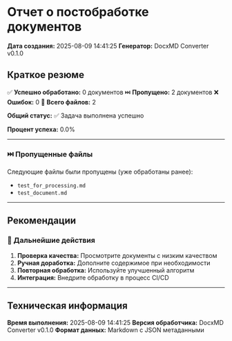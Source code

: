 # Отчет о постобработке документов

**Дата создания:** 2025-08-09 14:41:25
**Генератор:** DocxMD Converter v0.1.0

## Краткое резюме

✅ **Успешно обработано:** 0 документов
⏭️ **Пропущено:** 2 документов
❌ **Ошибок:** 0
📁 **Всего файлов:** 2

**Общий статус:** ✅ Задача выполнена успешно

**Процент успеха:** 0.0%

---

### ⏭️ Пропущенные файлы

Следующие файлы были пропущены (уже обработаны ранее):

- `test_for_processing.md`
- `test_document.md`

---

## Рекомендации

### 🚀 Дальнейшие действия

1. **Проверка качества:** Просмотрите документы с низким качеством
2. **Ручная доработка:** Дополните содержимое при необходимости
3. **Повторная обработка:** Используйте улучшенный алгоритм
4. **Интеграция:** Внедрите обработку в процесс CI/CD

---

## Техническая информация

**Время выполнения:** 2025-08-09 14:41:25
**Версия обработчика:** DocxMD Converter v0.1.0
**Формат данных:** Markdown с JSON метаданными

<!-- REPORT METADATA
{
  "report_type": "processing_report",
  "generated_at": "2025-08-09 14:41:25",
  "generator": "docxmd_converter",
  "version": "0.1.0",
  "statistics": {
    "processed": 0,
    "skipped": 2,
    "errors": 0,
    "total": 2,
    "files_processed": [],
    "files_skipped": [
      "test_conversion/output/test_for_processing.md",
      "test_conversion/output/test_document.md"
    ],
    "files_errored": [],
    "quality_stats": {
      "high": 0,
      "medium": 0,
      "low": 0
    }
  }
}
-->
